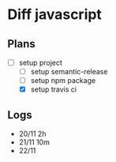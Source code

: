 # Diff javascript

## Plans
- [ ] setup project
  - [ ] setup semantic-release
  - [ ] setup npm package
  - [x] setup travis ci

## Logs
- 20/11 2h
- 21/11 10m
- 22/11 
